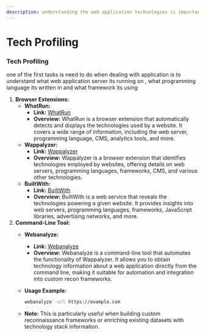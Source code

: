 ```yaml
---
description: understanding the web application technologies is important.
---
```


# Tech Profiling

### Tech Profiling

one of the first tasks is need to do when dealing with application is to understand what web application server its running on , what programming language its written in and what framework its using

1. **Browser Extensions:**
   * **WhatRun:**
     * **Link:** [WhatRun](https://www.whatruns.com/)
     * **Overview:** WhatRun is a browser extension that automatically detects and displays the technologies used by a website. It covers a wide range of information, including the web server, programming language, CMS, analytics tools, and more.
   * **Wappalyzer:**
     * **Link:** [Wappalyzer](https://www.wappalyzer.com/)
     * **Overview:** Wappalyzer is a browser extension that identifies technologies employed by websites, offering details on web servers, programming languages, frameworks, CMS, and various other technologies.
   * **BuiltWith:**
     * **Link:** [BuiltWith](https://builtwith.com/)
     * **Overview:** BuiltWith is a web service that reveals the technologies powering a given website. It provides insights into web servers, programming languages, frameworks, JavaScript libraries, advertising networks, and more.
2. **Command-Line Tool:**
   * **Webanalyze:**
     * **Link:** [Webanalyze](https://github.com/rverton/webanalyze)
     * **Overview:** Webanalyze is a command-line tool that automates the functionality of Wappalyzer. It allows you to obtain technology information about a web application directly from the command line, making it suitable for automation and integration into custom recon frameworks.
   *   **Usage Example:**

       ```bash
       webanalyze -url https://example.com
       ```
   * **Note:** This is particularly useful when building custom reconnaissance frameworks or enriching existing datasets with technology stack information.
